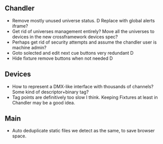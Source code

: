 

## Chandler
* Remove mostly unused universe status. D Replace with global alerts iframe?
* Get rid of universes management entirely?  Move all the universes to devices in the new crossframework devices spec?
* Perhaps get rid of security attempts and assume the chandler user is machine admin?
* Goto solected and edit next cue buttons very redundant D
* Hide fixture remove buttons when not needed D

## Devices
* How to represent a DMX-like interface with thousands of channels? Some kind of descriptor+binary tag?
* Tag points are definitively too slow I think.  Keeping Fixtures at least in Chandler may be a good idea.


## Main
* Auto deduplicate static files we detect as the same, to save browser space.